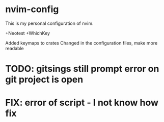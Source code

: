 # nvim-config

This is my personal configuration of nvim.

+Neotest
+WhichKey

Added keymaps to crates
Changed in the configuration files, make more readable

# TODO: gitsings still prompt error on git project is open
# FIX:  error of script - I not know how fix

